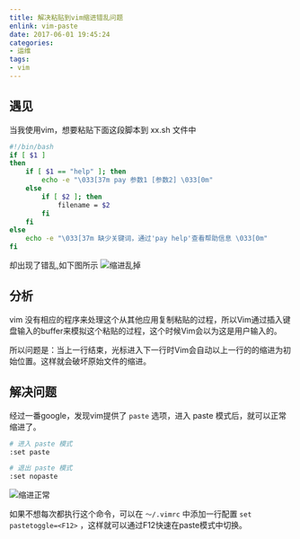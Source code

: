 ```yaml
---
title: 解决粘贴到vim缩进错乱问题
enlink: vim-paste
date: 2017-06-01 19:45:24
categories:
- 运维
tags:
- vim
---
```

## 遇见
当我使用vim，想要粘贴下面这段脚本到 xx.sh 文件中
```bash
#!/bin/bash
if [ $1 ]
then
    if [ $1 == "help" ]; then
        echo -e "\033[37m pay 参数1 [参数2] \033[0m"
    else
        if [ $2 ]; then
            filename = $2
        fi
    fi
else
    echo -e "\033[37m 缺少关键词，通过'pay help'查看帮助信息 \033[0m"
fi
```
却出现了错乱,如下图所示
![缩进乱掉](https://cdn.jsdelivr.net/gh/yelog/assets/images/FoIefs-sorNDjfPD69gH05is3tc5.png)

## 分析
vim 没有相应的程序来处理这个从其他应用复制粘贴的过程，所以Vim通过插入键盘输入的buffer来模拟这个粘贴的过程，这个时候Vim会以为这是用户输入的。

所以问题是：当上一行结束，光标进入下一行时Vim会自动以上一行的的缩进为初始位置。这样就会破坏原始文件的缩进。

## 解决问题
经过一番google，发现vim提供了 `paste` 选项，进入 paste 模式后，就可以正常缩进了。
```bash
# 进入 paste 模式
:set paste

# 退出 paste 模式
:set nopaste
```
![缩进正常](https://cdn.jsdelivr.net/gh/yelog/assets/images/FpHOECFUPpgkJBKhKE_wcRYvPJ81.png)

如果不想每次都执行这个命令，可以在 `～/.vimrc` 中添加一行配置 `set pastetoggle=<F12>` ，这样就可以通过F12快速在paste模式中切换。
